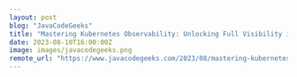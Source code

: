 ```yaml
---
layout: post
blog: "JavaCodeGeeks"
title: "Mastering Kubernetes Observability: Unlocking Full Visibility in Hybrid Cloud Scenarios"
date: 2023-08-10T16:00:00Z
image: images/javacodegeeks.png
remote_url: "https://www.javacodegeeks.com/2023/08/mastering-kubernetes-observability-unlocking-full-visibility-in-hybrid-cloud-scenarios.html"
---
```

